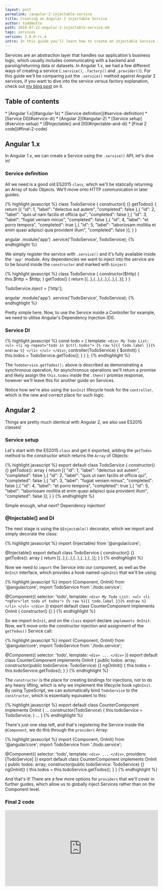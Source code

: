 ```yaml
---
layout: post
permalink: /angular-2-injectable-service
title: Creating an Angular 2 injectable Service
author: toddmotto
path: 2016-07-21-angular-2-injectable-service.md
tags: services
version: 2.0.0-rc.4
intro: In this guide you'll learn how to create an injectable Service in Angular 2.
---
```


Services are an abstraction layer that handles our application's business logic, which usually includes communicating with a backend and parsing/returning data or datasets. In Angular 1.x, we had a few different ways of creating a service (`.service()`, `.factory()` and `.provider()`). For this guide we'll be comparing just the `.service()` method against Angular 2 services, if you want to dive into the service versus factory explanation, check out [my blog post](https://toddmotto.com/factory-versus-service) on it.

## Table of contents

<div class="contents" markdown="1">
* [Angular 1.x](#angular-1x)
  * [Service definition](#service-definition)
  * [Service DI](#service-di)
* [Angular 2](#angular-2)
  * [Service setup](#service-setup)
  * [@Injectable() and DI](#injectable-and-di)
  * [Final 2 code](#final-2-code)
</div>

## Angular 1.x

In Angular 1.x, we can create a Service using the `.service()` API, let's dive in!

### Service definition

All we need is a good old ES2015 `class`, which we'll be statically returning an Array of todo Objects. We'll move onto HTTP communication in later guides.

{% highlight javascript %}
class TodoService {
  constructor() {}
  getTodos() {
    return [{
      "id": 1,
      "label": "delectus aut autem",
      "completed": false
    },{
      "id": 2,
      "label": "quis ut nam facilis et officia qui",
      "completed": false
    },{
      "id": 3,
      "label": "fugiat veniam minus",
      "completed": false
    },{
      "id": 4,
      "label": "et porro tempora",
      "completed": true
    },{
      "id": 5,
      "label": "laboriosam mollitia et enim quasi adipisci quia provident illum",
      "completed": false
    }];
  }
}

angular
  .module('app')
  .service('TodoService', TodoService);
{% endhighlight %}

We simply register the service with `.service()` and it's fully available inside the `'app'` module. Any dependencies we want to inject into the service are to be bound inside the `constructor` and marked with `$inject`:

{% highlight javascript %}
class TodoService {
  constructor($http) {
    this.$http = $http;
  }
  getTodos() {
    return [{..},{..},{..},{..},{..}];
  }
}

TodoService.$inject = ['$http'];

angular
  .module('app')
  .service('TodoService', TodoService);
{% endhighlight %}

Pretty simple here. Now, to use the Service inside a Controller for example, we need to utilise Angular's Dependency Injection (DI).

### Service DI

{% highlight javascript %}
const todo = {
  template: `
    <div>
      My Todo List:
      <ul>
        <li ng-repeat="todo in $ctrl.todos">
          {% raw %}{{ todo.label }}{% endraw %}
        </li>
      </ul>
    </div>
  `,
  controller(TodoService) {
    $onInit() {
      this.todos = TodoService.getTodos();
    }
  }
};
{% endhighlight %}

The `TodoService.getTodos();` above is described as demonstrating a synchronous operation, for asynchronous operations we'll return a promise and likely assign the `this.todos` inside the `.then()` promise response, however we'll leave this for another guide on Services.

Notice how we're also using the `$onInit` lifecycle hook for the `controller`, which is the new and correct place for such logic.

## Angular 2

Things are pretty much identical with Angular 2, we also use ES2015 classes!

### Service setup

Let's start with the ES2015 `class` and get it exported, adding the `getTodos` method to the constructor which returns the `Array` of Objects:

{% highlight javascript %}
export default class TodoService {
  constructor() {}
  getTodos(): array {
    return [{
      "id": 1,
      "label": "delectus aut autem",
      "completed": false
    },{
      "id": 2,
      "label": "quis ut nam facilis et officia qui",
      "completed": false
    },{
      "id": 3,
      "label": "fugiat veniam minus",
      "completed": false
    },{
      "id": 4,
      "label": "et porro tempora",
      "completed": true
    },{
      "id": 5,
      "label": "laboriosam mollitia et enim quasi adipisci quia provident illum",
      "completed": false
    }];
  }
}
{% endhighlight %}

Simple enough, what next? Dependency injection!

### @Injectable() and DI

The next stage is using the `@Injectable()` decorator, which we import and simply decorate the class:

{% highlight javascript %}
import {Injectable} from '@angular/core';

@Injectable()
export default class TodoService {
  constructor() {}
  getTodos(): array {
    return [{..},{..},{..},{..},{..}];
  }
}
{% endhighlight %}

Now we need to `import` the Service into our component, as well as the `OnInit` interface, which provides a hook named `ngOnInit` that we'll be using:

{% highlight javascript %}
import {Component, OnInit} from '@angular/core';
import TodoService from './todo.service';

@Component({
  selector: 'todo',
  template: `
    <div>
      My Todo List:
      <ul>
        <li *ngFor="let todo of todos">
          {% raw %}{{ todo.label }}{% endraw %}
        </li>
      </ul>
    </div>
  `
})
export default class CounterComponent implements OnInit {
  constructor() {}
}
{% endhighlight %}

So we import `OnInit`, and on the `class` export declare `implements OnInit`. Now, we'll move onto the constructor injection and assignment of the `getTodos()` Service call:

{% highlight javascript %}
import {Component, OnInit} from '@angular/core';
import TodoService from './todo.service';

@Component({
  selector: 'todo',
  template: `
    <div>
      ...
    </div>
  `
})
export default class CounterComponent implements OnInit {
  public todos: array;
  constructor(public todoService: TodoService) {}
  ngOnInit() {
    this.todos = this.todoService.getTodos();
  }
}
{% endhighlight %}

The `constructor` is the place for creating bindings for injections, not to do any heavy lifting, which is why we implement the lifecycle hook `ngOnInit`. By using TypeScript, we can automatically bind `TodoService` to the `constructor`, which is essentially equivalent to this:

{% highlight javascript %}
export default class CounterComponent implements OnInit {
  ...
  constructor(TodoService) {
    this.todoService = TodoService;
  }
  ...
}
{% endhighlight %}

There's just one step left, and that's registering the Service inside the `@Component`, we do this through the `providers` Array:

{% highlight javascript %}
import {Component, OnInit} from '@angular/core';
import TodoService from './todo.service';

@Component({
  selector: 'todo',
  template: `
    <div>
      ...
    </div>
  `,
  providers: [TodoService]
})
export default class CounterComponent implements OnInit {
  public todos: array;
  constructor(public todoService: TodoService) {}
  ngOnInit() {
    this.todos = this.todoService.getTodos();
  }
}
{% endhighlight %}

And that's it! There are a few more options for `providers` that we'll cover in further guides, which allow us to globally inject Services rather than on the Component level.

### Final 2 code

<iframe src="https://embed.plnkr.co/SiDwEytZPZqFPyonGHp1/" frameborder="0" border="0" cellspacing="0" cellpadding="0" width="100%" height="250"></iframe>
